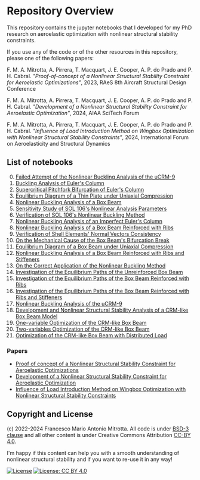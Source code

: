 # Repository Overview #

This repository contains the jupyter notebooks that I developed for my PhD research on aeroelastic optimization with nonlinear structural stability constraints.

If you use any of the code or of the other resources in this repository, please one of the following papers:

F. M. A. Mitrotta, A. Pirrera, T. Macquart, J. E. Cooper, A. P. do Prado and P. H. Cabral. _"Proof-of-concept of a Nonlinear Structural Stability Constraint for Aeroelastic Optimizations"_, 2023, RAeS 8th Aircraft Structural Design Conference

F. M. A. Mitrotta, A. Pirrera, T. Macquart, J. E. Cooper, A. P. do Prado and P. H. Cabral. _"Development of a Nonlinear Structural Stability Constraint for Aeroelastic Optimization"_, 2024, AIAA SciTech Forum

F. M. A. Mitrotta, A. Pirrera, T. Macquart, J. E. Cooper, A. P. do Prado and P. H. Cabral. _"Influence of Load Introduction Method on Wingbox Optimization with Nonlinear Structural Stability Constraints"_, 2024, International Forum on Aeroelasticity and Structural Dynamics


## List of notebooks

0. [Failed Attempt of the Nonlinear Buckling Analysis of the uCRM-9](https://nbviewer.org/github/fmamitrotta/nonlinear-structural-stability-notebooks/blob/main/notebooks/00_Failed_Attempt_of_the_Nonlinear_Buckling_Analysis_of_the_uCRM-9.ipynb)
1. [Buckling Analysis of Euler's Column](https://nbviewer.org/github/fmamitrotta/nonlinear-structural-stability-notebooks/blob/main/notebooks/01_Buckling_Analysis_of_Euler_Column.ipynb)
2. [Supercritical Pitchfork Bifurcation of Euler's Column](https://nbviewer.org/github/fmamitrotta/nonlinear-structural-stability-notebooks/blob/main/notebooks/02_Supercritical_Pitchfork_Bifurcation_of_Euler_Column.ipynb)
3. [Equilibrium Diagram of a Thin Plate under Uniaxial Compression](https://nbviewer.org/github/fmamitrotta/nonlinear-structural-stability-notebooks/blob/main/notebooks/03_Equilibrium_Diagram_of_a_Thin_Plate_under_Uniaxial_Compression.ipynb)
4. [Nonlinear Buckling Analysis of a Box Beam](https://nbviewer.org/github/fmamitrotta/nonlinear-structural-stability-notebooks/blob/main/notebooks/04_Nonlinear_Buckling_Analysis_of_a_Box_Beam.ipynb)
5. [Sensitivity Study of SOL 106's Nonlinear Analysis Parameters](https://nbviewer.org/github/fmamitrotta/nonlinear-structural-stability-notebooks/blob/main/notebooks/05_Sensitivity_Study_of_SOL_106_Nonlinear_Analysis_Parameters.ipynb)
6. [Verification of SOL 106's Nonlinear Buckling Method](https://nbviewer.org/github/fmamitrotta/nonlinear-structural-stability-notebooks/blob/main/notebooks/06_Verification_of_SOL_106_Nonlinear_Buckling_Method.ipynb)
7. [Nonlinear Buckling Analysis of an Imperfect Euler's Column](https://nbviewer.org/github/fmamitrotta/nonlinear-structural-stability-notebooks/blob/main/notebooks/07_Nonlinear_Buckling_Analysis_of_an_Imperfect_Euler_Column.ipynb)
8. [Nonlinear Buckling Analysis of a Box Beam Reinforced with Ribs](https://nbviewer.org/github/fmamitrotta/nonlinear-structural-stability-notebooks/blob/main/notebooks/08_Nonlinear_Buckling_Analysis_of_a_Box_Beam_Reinforced_with_Ribs.ipynb)
9. [Verification of Shell Elements' Normal Vectors Consistency](https://nbviewer.org/github/fmamitrotta/nonlinear-structural-stability-notebooks/blob/main/notebooks/09_Verification_of_Shell_Elements_Normal_Vectors_Consistency.ipynb)
10. [On the Mechanical Cause of the Box Beam's Bifurcation Break](https://nbviewer.org/github/fmamitrotta/nonlinear-structural-stability-notebooks/blob/main/notebooks/10_On_the_Mechanical_Cause_of_the_Box_Beam_Bifurcation_Break.ipynb)
11. [Equilibrium Diagram of a Box Beam under Uniaxial Compression](https://nbviewer.org/github/fmamitrotta/nonlinear-structural-stability-notebooks/blob/main/notebooks/11_Equilibrium_Diagram_of_a_Box_Beam_Under_Uniaxial_Compression.ipynb)
12. [Nonlinear Buckling Analysis of a Box Beam Reinforced with Ribs and Stiffeners](https://nbviewer.org/github/fmamitrotta/nonlinear-structural-stability-notebooks/blob/main/notebooks/12_Nonlinear_Buckling_Analysis_of_a_Box_Beam_Reinforced_with_Ribs_and_Stiffeners.ipynb)
13. [On the Correct Application of the Nonlinear Buckling Method](https://nbviewer.org/github/fmamitrotta/nonlinear-structural-stability-notebooks/blob/main/notebooks/13_On_the_Correct_Application_of_the_Nonlinear_Buckling_Method.ipynb)
14. [Investigation of the Equilibrium Paths of the Unreinforced Box Beam](https://nbviewer.org/github/fmamitrotta/nonlinear-structural-stability-notebooks/blob/main/notebooks/14_Investigation_of_the_Equilibrium_Paths_of_the_Unreinforced_Box_Beam.ipynb)
15. [Investigation of the Equilibrium Paths of the Box Beam Reinforced with Ribs](https://nbviewer.org/github/fmamitrotta/nonlinear-structural-stability-notebooks/blob/main/notebooks/15_Investigation_of_the_Equilibrium_Paths_of_the_Box_Beam_Reinforced_with_Ribs.ipynb)
16. [Investigation of the Equilibrium Paths of the Box Beam Reinforced with Ribs and Stiffeners](https://nbviewer.org/github/fmamitrotta/nonlinear-structural-stability-notebooks/blob/main/notebooks/16_Investigation_of_the_Equilibrium_Paths_of_the_Box_Beam_Reinforced_with_Ribs_and_Stiffeners.ipynb)
17. [Nonlinear Buckling Analysis of the uCRM-9](https://nbviewer.org/github/fmamitrotta/nonlinear-structural-stability-notebooks/blob/main/notebooks/17_Nonlinear_Buckling_Analysis_of_the_uCRM-9.ipynb)
18. [Development and Nonlinear Structural Stability Analysis of a CRM-like Box Beam Model](https://nbviewer.org/github/fmamitrotta/nonlinear-structural-stability-notebooks/blob/main/notebooks/18_Development_and_Nonlinear_Structural_Stability_Analysis_of_a_CRM-like_Box_Beam_Model.ipynb)
19. [One-variable Optimization of the CRM-like Box Beam](https://nbviewer.org/github/fmamitrotta/nonlinear-structural-stability-notebooks/blob/main/notebooks/19_One-variable_Optimization_of_the_CRM-like_Box_Beam.ipynb)
20. [Two-variables Optimization of the CRM-like Box Beam](https://nbviewer.org/github/fmamitrotta/nonlinear-structural-stability-notebooks/blob/main/notebooks/20_Two-variables_Optimization_of_the_CRM-like_Box_Beam.ipynb)
21. [Optimization of the CRM-like Box Beam with Distributed Load](https://nbviewer.org/github/fmamitrotta/nonlinear-structural-stability-notebooks/blob/main/notebooks/21_Optimization_of_the_CRM-like_Box_Beam_with_Distributed_Load.ipynb)

### Papers
- [Proof of concept of a Nonlinear Structural Stability Constraint for Aeroelastic Optimizations](https://nbviewer.org/github/fmamitrotta/nonlinear-structural-stability-notebooks/blob/main/notebooks/Proof_of_concept_of_a_Nonlinear_Structural_Stability_Constraint_for_Aeroelastic_Optimizations.ipynb)
- [Development of a Nonlinear Structural Stability Constraint for Aeroelastic Optimization](https://nbviewer.org/github/fmamitrotta/nonlinear-structural-stability-notebooks/blob/main/notebooks/Development_of_a_Nonlinear_Structural_Stability_Constraint_for_Aeroelastic_Optimization.ipynb)
- [Influence of Load Introduction Method on Wingbox Optimization with Nonlinear Structural Stability Constraints](https://nbviewer.org/github/fmamitrotta/nonlinear-structural-stability-notebooks/blob/main/notebooks/Influence_of_Load_Introduction_Method_on_Wingbox_Optimization_with_Nonlinear_Structural_Stability_Constraints.ipynb)

## Copyright and License

(c) 2022-2024 Francesco Mario Antonio Mitrotta. All code is under [BSD-3 clause](https://spdx.org/licenses/BSD-3-Clause.html) and all other content is under Creative Commons Attribution [CC-BY 4.0](https://creativecommons.org/licenses/by/4.0/). 

I'm happy if this content can help you with a smooth understanding of nonlinear structural stability and if you want to re-use it in any way!

[![License](https://img.shields.io/badge/License-BSD%203--Clause-blue.svg)](https://spdx.org/licenses/BSD-3-Clause.html) [![License: CC BY 4.0](https://img.shields.io/badge/License-CC%20BY%204.0-lightgrey.svg)](https://creativecommons.org/licenses/by/4.0/)
